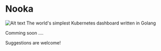 # Nooka
![Alt text](static/img/icon.jpg?raw=true "Title")
The world's simplest Kubernetes dashboard written in Golang

Comming soon ....

Suggestions are welcome!
